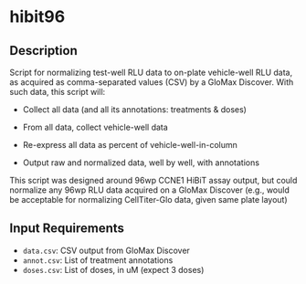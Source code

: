 # hibit96

## Description
Script for normalizing test-well RLU data to on-plate vehicle-well RLU data, as acquired as comma-separated values (CSV) by a GloMax Discover. With such data, this script will:

- Collect all data (and all its annotations: treatments & doses)

- From all data, collect vehicle-well data

- Re-express all data as percent of vehicle-well-in-column

- Output raw and normalized data, well by well, with annotations

This script was designed around 96wp CCNE1 HiBiT assay output, but could normalize any 96wp RLU data acquired on a GloMax Discover (e.g., would be acceptable for normalizing CellTiter-Glo data, given same plate layout)

## Input Requirements
- ```data.csv```: CSV output from GloMax Discover
- ```annot.csv```: List of treatment annotations
- ```doses.csv```: List of doses, in uM (expect 3 doses)
